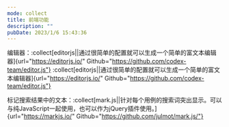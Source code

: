 ```yaml
---
mode: collect
title: 前端功能
description: ""
pubDate: 2023/1/6 15:43:36
---
```


编辑器：:collect[editorjs||通过很简单的配置就可以生成一个简单的富文本编辑器]{url="https://editorjs.io/" Github="https://github.com/codex-team/editor.js"} :collect[editorjs||通过很简单的配置就可以生成一个简单的富文本编辑器]{url="https://editorjs.io/" Github="https://github.com/codex-team/editor.js"}

标记搜索结果中的文本：:collect[mark.js||针对每个用例的搜索词突出显示。可以与纯JavaScript一起使用，也可以作为jQuery插件使用。]{url="https://markjs.io/" Github="https://github.com/julmot/mark.js/"}
